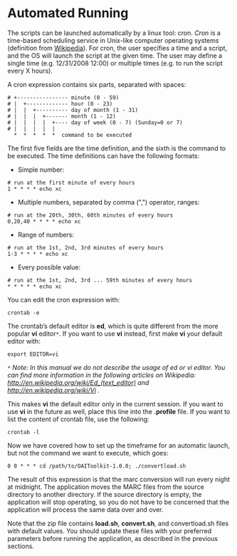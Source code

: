 # Automated Running #

The scripts can be launched automatically by a linux tool: cron. _Cron_ is a time-based scheduling service in Unix-like computer operating systems (definition from [Wikipedia](http://en.wikipedia.org/wiki/Cron)). For cron, the user specifies a time and a script, and the OS will launch the script at the given time. The user may define a single time (e.g. 12/31/2008 12:00) or multiple times (e.g. to run the script every X hours).

A cron expression contains six parts, separated with spaces:

```
# +---------------- minute (0 - 59)
# |  +------------- hour (0 - 23)
# |  |  +---------- day of month (1 - 31)
# |  |  |  +------- month (1 - 12)
# |  |  |  |  +---- day of week (0 - 7) (Sunday=0 or 7)
# |  |  |  |  |
  *  *  *  *  *  command to be executed
```

The first five fields are the time definition, and the sixth is the command to be executed. The time definitions can have the following formats:
  * Simple number:

```
# run at the first minute of every hours
1 * * * * echo xc
```

  * Multiple numbers, separated by comma (",") operator, ranges:

```
# run at the 20th, 30th, 60th minutes of every hours
0,20,40 * * * * echo xc
```

  * Range of numbers:

```
# run at the 1st, 2nd, 3rd minutes of every hours
1-3 * * * * echo xc
```

  * Every possible value:

```
# run at the 1st, 2nd, 3rd ... 59th minutes of every hours
* * * * * echo xc
```

You can edit the cron expression with:

```
crontab -e
```

The crontab’s default editor is **ed**, which is quite different from the more popular **vi** editor`*`. If you want to use **vi** instead, first make **vi** your default editor with:

```
export EDITOR=vi
```

_`*` Note: In this manual we do not describe the usage of ed or vi editor. You can find more information in the following articles on Wikipedia: http://en.wikipedia.org/wiki/Ed_(text_editor) and http://en.wikipedia.org/wiki/Vi ._

This makes **vi** the default editor only in the current session. If you want to use **vi** in the future as well, place this line into the **.profile** file. If you want to list the content of crontab file, use the following:

```
crontab -l
```

Now we have covered how to set up the timeframe for an automatic launch, but not the command we want to execute, which goes:

```
0 0 * * * cd /path/to/OAIToolkit-1.0.0; ./convertload.sh
```

The result of this expression is that the marc conversion will run every night at midnight. The application moves the MARC files from the source directory to another directory. If the source directory is empty, the application will stop operating, so you do not have to be concerned that the application will process the same data over and over.

Note that the zip file contains **load.sh**, **convert.sh**, and convertload.sh files with default values. You should update these files with your preferred parameters before running the application, as described in the previous sections.